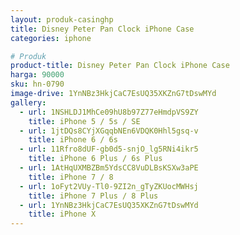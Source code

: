 ```yaml
---
layout: produk-casinghp
title: Disney Peter Pan Clock iPhone Case
categories: iphone

# Produk
product-title: Disney Peter Pan Clock iPhone Case
harga: 90000
sku: hn-0790
image-drive: 1YnNBz3HkjCaC7EsUQ35XKZnG7tDswMYd
gallery:
  - url: 1NSHLDJ1MhCe09hU8b97Z77eHmdpVS9ZY
    title: iPhone 5 / 5s / SE
  - url: 1jtDQs8CYjXGqqbNEn6VDQK0Hhl5gsq-v
    title: iPhone 6 / 6s
  - url: 11Rfro8dUF-gb0d5-snjO_lg5RNi4ikr5
    title: iPhone 6 Plus / 6s Plus
  - url: 1AtHqUXMBZBm5YdsCC8VuDLBsKSXw3aPE
    title: iPhone 7 / 8
  - url: 1oFyt2VUy-Tl0-9ZI2n_gTyZKUocMWHsj
    title: iPhone 7 Plus / 8 Plus
  - url: 1YnNBz3HkjCaC7EsUQ35XKZnG7tDswMYd
    title: iPhone X
---
```

